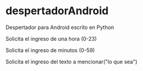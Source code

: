 # despertadorAndroid
Despertador para Android escrito en Python

Solicita el ingreso de una hora (0-23)

Solicita el ingreso de minutos (0-59)

Solicita el ingreso del texto a mencionar("lo que sea")
